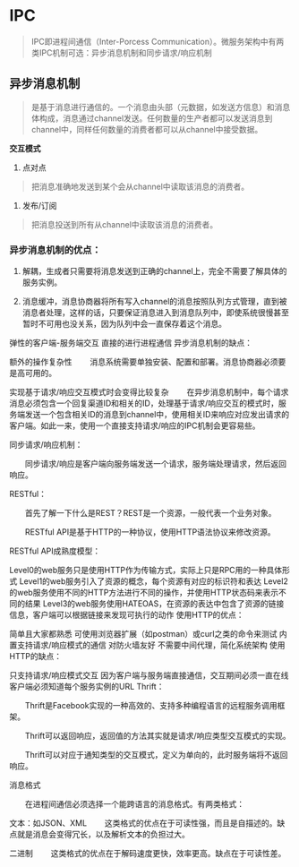 # IPC


> IPC即进程间通信（Inter-Porcess Communication）。微服务架构中有两类IPC机制可选：异步消息机制和同步请求/响应机制

## 异步消息机制
> 是基于消息进行通信的。一个消息由头部（元数据，如发送方信息）和消息体构成，消息通过channel发送。任何数量的生产者都可以发送消息到channel中，同样任何数量的消费者都可以从channel中接受数据。

**交互模式**

1. 点对点
> 把消息准确地发送到某个会从channel中读取该消息的消费者。

1. 发布/订阅
> 把消息投送到所有从channel中读取该消息的消费者。
  

### 异步消息机制的优点：

1. 解耦，生成者只需要将消息发送到正确的channel上，完全不需要了解具体的服务实例。

2. 消息缓冲，消息协商器将所有写入channel的消息按照队列方式管理，直到被消息者处理，这样的话，只要保证消息进入到消息队列中，即使系统很慢甚至暂时不可用也没关系，因为队列中会一直保存着这个消息。

弹性的客户端-服务端交互
直接的进行进程通信
异步消息机制的缺点：

额外的操作复杂性
  消息系统需要单独安装、配置和部署。消息协商器必须要是高可用的。

实现基于请求/响应交互模式时会变得比较复杂
  在异步消息机制中，每个请求消息必须包含一个回复渠道ID和相关的ID，处理基于请求/响应交互的模式时，服务端发送一个包含相关ID的消息到channel中，使用相关ID来响应对应发出请求的客户端。如此一来，使用一个直接支持请求/响应的IPC机制会更容易些。

同步请求/响应机制：

  同步请求/响应是客户端向服务端发送一个请求，服务端处理请求，然后返回响应。

RESTful：

  首先了解一下什么是REST？REST是一个资源，一般代表一个业务对象。

  RESTful API是基于HTTP的一种协议，使用HTTP语法协议来修改资源。

RESTful API成熟度模型：

Level0的web服务只是使用HTTP作为传输方式，实际上只是RPC用的一种具体形式
Level1的web服务引入了资源的概念，每个资源有对应的标识符和表达
Level2的web服务使用不同的HTTP方法进行不同的操作，并使用HTTP状态码来表示不同的结果
Level3的web服务使用HATEOAS，在资源的表达中包含了资源的链接信息，客户端可以根据链接来发现可执行的动作
使用HTTP的优点：

简单且大家都熟悉
可使用浏览器扩展（如postman）或curl之类的命令来测试
内置支持请求/响应模式的通信
对防火墙友好
不需要中间代理，简化系统架构
使用HTTP的缺点：

只支持请求/响应模式交互
因为客户端与服务端直接通信，交互期间必须一直在线
客户端必须知道每个服务实例的URL
Thrift：

  Thrift是Facebook实现的一种高效的、支持多种编程语言的远程服务调用框架。

  Thrift可以返回响应，返回值的方法其实就是请求/响应类型交互模式的实现。

  Thrift可以对应于通知类型的交互模式，定义为单向的，此时服务端将不返回响应。

消息格式

  在进程间通信必须选择一个能跨语言的消息格式。有两类格式：

文本：如JSON、XML
  这类格式的优点在于可读性强，而且是自描述的。缺点就是消息会变得冗长，以及解析文本的负担过大。

二进制
  这类格式的优点在于解码速度更快，效率更高。缺点在于可读性差。